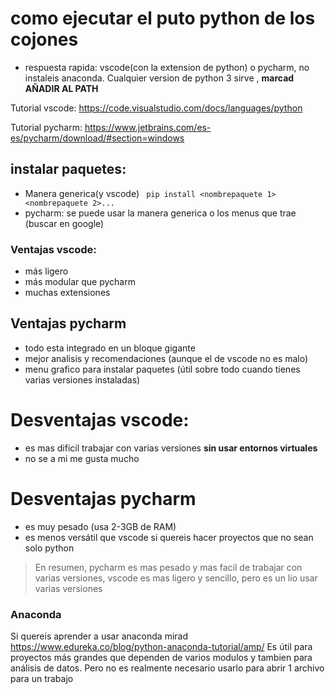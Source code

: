 # como ejecutar el puto python de los cojones
- respuesta rapida: vscode(con la extension de python) o pycharm, no instaleis anaconda.
 Cualquier version de python 3 sirve , __marcad AÑADIR AL PATH__

Tutorial vscode: https://code.visualstudio.com/docs/languages/python


Tutorial pycharm: https://www.jetbrains.com/es-es/pycharm/download/#section=windows

## instalar paquetes:
- Manera generica(y vscode) ``` pip install <nombrepaquete 1> <nombrepaquete 2>...```
- pycharm: se puede usar la manera generica o los menus que trae (buscar en google)

### Ventajas vscode:
- más ligero
- más modular que pycharm
- muchas extensiones

## Ventajas pycharm
- todo esta integrado en un bloque gigante
- mejor analisis y recomendaciones (aunque el de vscode no es malo)
- menu grafico para instalar paquetes (útil sobre todo cuando tienes varias versiones instaladas)

# Desventajas vscode:
- es mas dificil trabajar con varias versiones __sin usar entornos virtuales__
- no se a mi me gusta mucho

# Desventajas pycharm
- es muy pesado  (usa 2-3GB de RAM)
- es menos versátil que vscode si quereis hacer proyectos que no sean solo python

> En resumen, pycharm es mas pesado y mas facil de trabajar con varias versiones, vscode es mas ligero y sencillo, pero es un lio usar varias versiones 

### Anaconda
Si quereis aprender a usar anaconda mirad https://www.edureka.co/blog/python-anaconda-tutorial/amp/
Es útil para proyectos más grandes que dependen de varios modulos y tambien para análisis de datos. Pero no es realmente necesario usarlo para abrir 1 archivo para un trabajo
